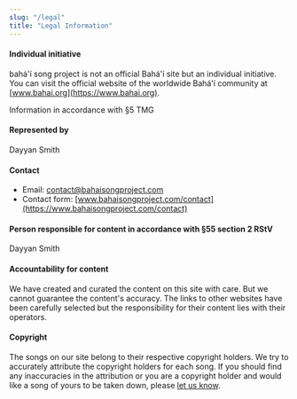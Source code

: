 ```yaml
---
slug: "/legal"
title: "Legal Information"
---
```


#### Individual initiative
bahá'í song project is not an official Bahá'í site but an individual initiative. You can visit the official website of the worldwide Bahá'í community at [www.bahai.org](https://www.bahai.org).


<div className="uppercase font-bold mt-8">
Information in accordance with §5 TMG
</div>

#### Represented by

Dayyan Smith

#### Contact

- Email: contact@bahaisongproject.com
- Contact form: [www.bahaisongproject.com/contact](https://www.bahaisongproject.com/contact)

#### Person responsible for content in accordance with §55 section 2 RStV

Dayyan Smith

#### Accountability for content

We have created and curated the content on this site with care. But we cannot guarantee the content's accuracy. The links to other websites have been carefully selected but the responsibility for their content lies with their operators.

#### Copyright

The songs on our site belong to their respective copyright holders. We try to accurately attribute the copyright holders for each song. If you should find any inaccuracies in the attribution or you are a copyright holder and would like a song of yours to be taken down, please [let us know](https://www.bahaisongproject.com/contact).
